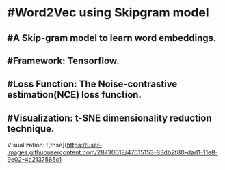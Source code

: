 #Word2Vec using Skipgram model
===
#A Skip-gram model to learn word embeddings.
---
#Framework: Tensorflow. 
---
#Loss Function: The Noise-contrastive estimation(NCE) loss function. 
---
#Visualization: t-SNE dimensionality reduction technique.
---

Visualization:
![tnse](https://user-images.githubusercontent.com/28730618/47615153-83db2f80-dad1-11e8-9e02-4c2137565c1
